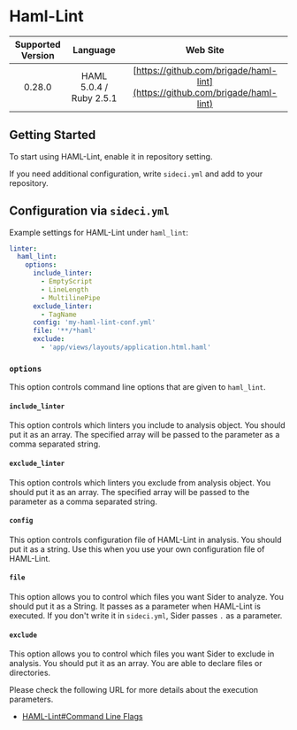 # Haml-Lint

| Supported Version | Language | Web Site |
|:--:|:--:|:--:|
| 0.28.0 | HAML 5.0.4 / Ruby 2.5.1 | [https://github.com/brigade/haml-lint](https://github.com/brigade/haml-lint) |

## Getting Started

To start using HAML-Lint, enable it in repository setting.

If you need additional configuration, write `sideci.yml` and add to your repository.

## Configuration via `sideci.yml`

Example settings for HAML-Lint under `haml_lint`:

```yaml:sideci.yml
linter:
  haml_lint:
    options:
      include_linter:
        - EmptyScript
        - LineLength
        - MultilinePipe
      exclude_linter:
        - TagName
      config: 'my-haml-lint-conf.yml'
      file: '**/*haml'
      exclude:
        - 'app/views/layouts/application.html.haml'
```

### `options`

This option controls command line options that are given to `haml_lint`.

#### `include_linter`

This option controls which linters you include to analysis object. You should put it as an array. The specified array will be passed to the parameter as a comma separated string.

#### `exclude_linter`

This option controls which linters you exclude from analysis object. You should put it as an array. The specified array will be passed to the parameter as a comma separated string.

#### `config`

This option controls configuration file of HAML-Lint in analysis. You should put it as a string. Use this when you use your own configuration file of HAML-Lint.

#### `file`

This option allows you to control which files you want Sider to analyze. You should put it as a String. It passes as a parameter when HAML-Lint is executed. If you don't write it in `sideci.yml`, Sider passes `.` as a parameter.

#### `exclude`

This option allows you to control which files you want Sider to exclude in analysis. You should put it as an array. You are able to declare files or directories.

Please check the following URL for more details about the execution parameters.

* [HAML-Lint\#Command Line Flags](https://github.com/brigade/haml-lint#command-line-flags)

